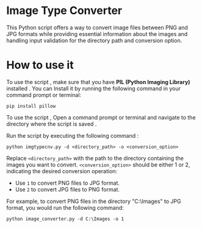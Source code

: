 # Image Type Converter

This Python script offers a way to convert image files between PNG and JPG formats while providing essential information about the images and handling input validation for the directory path and conversion option.

# How to use it 
To use the script , make sure that you have **PIL (Python Imaging Library)**  installed .
You can Install it by running the following command in your command prompt or terminal:
```
pip install pillow
```
To use the script , Open a command prompt or terminal and navigate to the directory where the script is saved .

Run the script by executing the following command :
```
python imgtypecnv.py -d <directory_path> -o <conversion_option>
```
Replace `<directory_path>` with the path to the directory containing the images you want to convert. `<conversion_option>` should be either 1 or 2, indicating the desired conversion operation:

-   Use `1` to convert PNG files to JPG format.
-   Use `2` to convert JPG files to PNG format.

For example, to convert PNG files in the directory "C:\Images" to JPG format, you would run the following command:
```
python image_converter.py -d C:\Images -o 1
```

